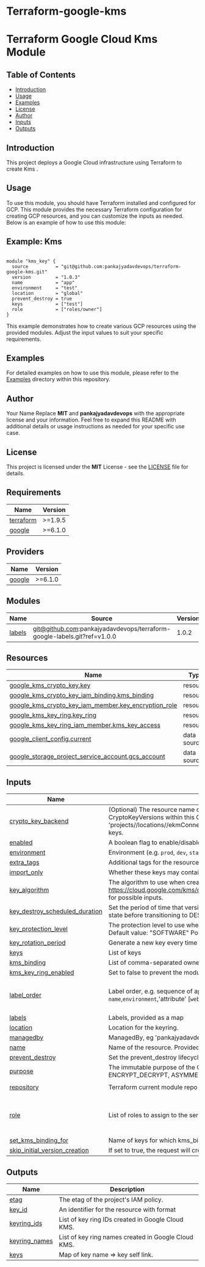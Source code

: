 # Terraform-google-kms
# Terraform Google Cloud Kms Module
## Table of Contents

- [Introduction](#introduction)
- [Usage](#usage)
- [Examples](#examples)
- [License](#license)
- [Author](#author)
- [Inputs](#inputs)
- [Outputs](#outputs)

## Introduction
This project deploys a Google Cloud infrastructure using Terraform to create Kms .
## Usage
To use this module, you should have Terraform installed and configured for GCP. This module provides the necessary Terraform configuration for creating GCP resources, and you can customize the inputs as needed. Below is an example of how to use this module:
## Example: Kms

```hcl

module "kms_key" {
  source          = "git@github.com:pankajyadavdevops/terraform-google-kms.git"
  version         = "1.0.3"
  name            = "app"
  environment     = "test"
  location        = "global"
  prevent_destroy = true
  keys            = ["test"]
  role            = ["roles/owner"]
}
```
This example demonstrates how to create various GCP resources using the provided modules. Adjust the input values to suit your specific requirements.

## Examples
For detailed examples on how to use this module, please refer to the [Examples](https://github.com/pankajyadavdevops/terraform-google-kms/tree/master/example) directory within this repository.

## Author
Your Name Replace **MIT** and **pankajyadavdevops** with the appropriate license and your information. Feel free to expand this README with additional details or usage instructions as needed for your specific use case.

## License
This project is licensed under the **MIT** License - see the [LICENSE](https://github.com/pankajyadavdevops/terraform-google-kms/blob/master/LICENSE) file for details.

<!-- BEGIN_TF_DOCS -->
## Requirements

| Name | Version |
|------|---------|
| <a name="requirement_terraform"></a> [terraform](#requirement\_terraform) | >=1.9.5 |
| <a name="requirement_google"></a> [google](#requirement\_google) | >=6.1.0 |

## Providers

| Name | Version |
|------|---------|
| <a name="provider_google"></a> [google](#provider\_google) | >=6.1.0 |

## Modules

| Name | Source | Version |
|------|--------|---------|
| <a name="module_labels"></a> [labels](#module\_labels) | git@github.com:pankajyadavdevops/terraform-google-labels.git?ref=v1.0.0 | 1.0.2 |

## Resources

| Name | Type |
|------|------|
| [google_kms_crypto_key.key](https://registry.terraform.io/providers/hashicorp/google/latest/docs/resources/kms_crypto_key) | resource |
| [google_kms_crypto_key_iam_binding.kms_binding](https://registry.terraform.io/providers/hashicorp/google/latest/docs/resources/kms_crypto_key_iam_binding) | resource |
| [google_kms_crypto_key_iam_member.key_encryption_role](https://registry.terraform.io/providers/hashicorp/google/latest/docs/resources/kms_crypto_key_iam_member) | resource |
| [google_kms_key_ring.key_ring](https://registry.terraform.io/providers/hashicorp/google/latest/docs/resources/kms_key_ring) | resource |
| [google_kms_key_ring_iam_member.kms_key_access](https://registry.terraform.io/providers/hashicorp/google/latest/docs/resources/kms_key_ring_iam_member) | resource |
| [google_client_config.current](https://registry.terraform.io/providers/hashicorp/google/latest/docs/data-sources/client_config) | data source |
| [google_storage_project_service_account.gcs_account](https://registry.terraform.io/providers/hashicorp/google/latest/docs/data-sources/storage_project_service_account) | data source |

## Inputs

| Name | Description | Type | Default | Required |
|------|-------------|------|---------|:--------:|
| <a name="input_crypto_key_backend"></a> [crypto\_key\_backend](#input\_crypto\_key\_backend) | (Optional) The resource name of the backend environment associated with all CryptoKeyVersions within this CryptoKey. The resource name is in the format 'projects//locations//ekmConnections/*' and only applies to 'EXTERNAL\_VPC' keys. | `string` | `null` | no |
| <a name="input_enabled"></a> [enabled](#input\_enabled) | A boolean flag to enable/disable service-account . | `bool` | `true` | no |
| <a name="input_environment"></a> [environment](#input\_environment) | Environment (e.g. `prod`, `dev`, `staging`). | `string` | `""` | no |
| <a name="input_extra_tags"></a> [extra\_tags](#input\_extra\_tags) | Additional tags for the resource. | `map(string)` | `{}` | no |
| <a name="input_import_only"></a> [import\_only](#input\_import\_only) | Whether these keys may contain imported versions only. | `bool` | `false` | no |
| <a name="input_key_algorithm"></a> [key\_algorithm](#input\_key\_algorithm) | The algorithm to use when creating a version based on this template. See the https://cloud.google.com/kms/docs/reference/rest/v1/CryptoKeyVersionAlgorithm for possible inputs. | `string` | `"GOOGLE_SYMMETRIC_ENCRYPTION"` | no |
| <a name="input_key_destroy_scheduled_duration"></a> [key\_destroy\_scheduled\_duration](#input\_key\_destroy\_scheduled\_duration) | Set the period of time that versions of keys spend in the DESTROY\_SCHEDULED state before transitioning to DESTROYED. | `string` | `null` | no |
| <a name="input_key_protection_level"></a> [key\_protection\_level](#input\_key\_protection\_level) | The protection level to use when creating a version based on this template. Default value: "SOFTWARE" Possible values: ["SOFTWARE", "HSM"] | `string` | `"SOFTWARE"` | no |
| <a name="input_key_rotation_period"></a> [key\_rotation\_period](#input\_key\_rotation\_period) | Generate a new key every time this period passes. | `string` | `"100000s"` | no |
| <a name="input_keys"></a> [keys](#input\_keys) | List of keys | `list(string)` | n/a | yes |
| <a name="input_kms_binding"></a> [kms\_binding](#input\_kms\_binding) | List of comma-separated owners for each key declared in set\_kms\_binding\_for. | `list(string)` | `[]` | no |
| <a name="input_kms_key_ring_enabled"></a> [kms\_key\_ring\_enabled](#input\_kms\_key\_ring\_enabled) | Set to false to prevent the module from creating any resources. | `bool` | `true` | no |
| <a name="input_label_order"></a> [label\_order](#input\_label\_order) | Label order, e.g. sequence of application name and environment `name`,`environment`,'attribute' [`webserver`,`qa`,`devops`,`public`,] . | `list(string)` | <pre>[<br>  "name",<br>  "environment"<br>]</pre> | no |
| <a name="input_labels"></a> [labels](#input\_labels) | Labels, provided as a map | `map(string)` | `{}` | no |
| <a name="input_location"></a> [location](#input\_location) | Location for the keyring. | `string` | `""` | no |
| <a name="input_managedby"></a> [managedby](#input\_managedby) | ManagedBy, eg 'pankajyadavdevops' | `string` | `"pankajyadavdevops"` | no |
| <a name="input_name"></a> [name](#input\_name) | Name of the resource. Provided by the client when the resource is created. | `string` | `""` | no |
| <a name="input_prevent_destroy"></a> [prevent\_destroy](#input\_prevent\_destroy) | Set the prevent\_destroy lifecycle attribute on keys. | `bool` | `true` | no |
| <a name="input_purpose"></a> [purpose](#input\_purpose) | The immutable purpose of the CryptoKey. Possible values are ENCRYPT\_DECRYPT, ASYMMETRIC\_SIGN, and ASYMMETRIC\_DECRYPT. | `string` | `"ENCRYPT_DECRYPT"` | no |
| <a name="input_repository"></a> [repository](#input\_repository) | Terraform current module repo | `string` | `"https://github.com/pankajyadavdevops/terraform-google-kms"` | no |
| <a name="input_role"></a> [role](#input\_role) | List of roles to assign to the service account for KMS encryption/decryption | `list(string)` | <pre>[<br>  "roles/cloudkms.cryptoKeyEncrypterDecrypter",<br>  "roles/cloudkms.cryptoKeyViewer"<br>]</pre> | no |
| <a name="input_set_kms_binding_for"></a> [set\_kms\_binding\_for](#input\_set\_kms\_binding\_for) | Name of keys for which kms\_binding will be set. | `list(string)` | `[]` | no |
| <a name="input_skip_initial_version_creation"></a> [skip\_initial\_version\_creation](#input\_skip\_initial\_version\_creation) | If set to true, the request will create CryptoKeys without any CryptoKeyVersions. | `bool` | `false` | no |

## Outputs

| Name | Description |
|------|-------------|
| <a name="output_etag"></a> [etag](#output\_etag) | The etag of the project's IAM policy. |
| <a name="output_key_id"></a> [key\_id](#output\_key\_id) | An identifier for the resource with format |
| <a name="output_keyring_ids"></a> [keyring\_ids](#output\_keyring\_ids) | List of key ring IDs created in Google Cloud KMS. |
| <a name="output_keyring_names"></a> [keyring\_names](#output\_keyring\_names) | List of key ring names created in Google Cloud KMS. |
| <a name="output_keys"></a> [keys](#output\_keys) | Map of key name => key self link. |
<!-- END_TF_DOCS -->